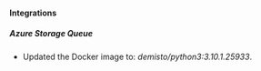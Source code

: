 #### Integrations
##### Azure Storage Queue
- Updated the Docker image to: *demisto/python3:3.10.1.25933*.
